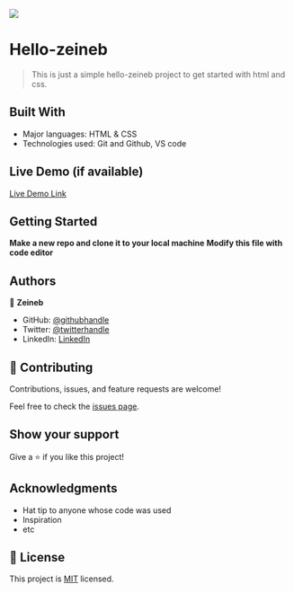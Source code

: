 ![](https://img.shields.io/badge/Microverse-blueviolet)

# Hello-zeineb

> This is just a simple hello-zeineb project to get started with html and css.


## Built With

- Major languages: HTML & CSS
- Technologies used: Git and Github, VS code

## Live Demo (if available)

[Live Demo Link](https://livedemo.com)


## Getting Started

**Make a new repo and clone it to your local machine**
**Modify this file with code editor**




## Authors

👤 **Zeineb**

- GitHub: [@githubhandle](https://github.com/githubhandle)
- Twitter: [@twitterhandle](https://twitter.com/twitterhandle)
- LinkedIn: [LinkedIn](https://linkedin.com/in/linkedinhandle)



## 🤝 Contributing

Contributions, issues, and feature requests are welcome!

Feel free to check the [issues page](../../issues/).

## Show your support

Give a ⭐️ if you like this project!

## Acknowledgments

- Hat tip to anyone whose code was used
- Inspiration
- etc

## 📝 License

This project is [MIT](./MIT.md) licensed.
